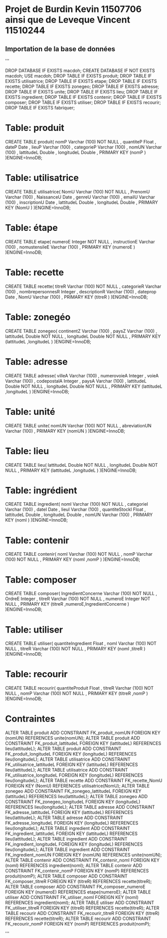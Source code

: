 # Projet de Burdin Kevin 11507706 ainsi que de Leveque Vincent 11510244

## Importation de la base de données 

'''


DROP DATABASE IF EXISTS macdoh;
CREATE DATABASE IF NOT EXISTS macdoh;
USE macdoh;
DROP TABLE IF EXISTS produit;
DROP TABLE IF EXISTS utilisatrice;
DROP TABLE IF EXISTS etape;
DROP TABLE IF EXISTS recette;
DROP TABLE IF EXISTS zonegeo;
DROP TABLE IF EXISTS adresse;
DROP TABLE IF EXISTS unite;
DROP TABLE IF EXISTS lieu;
DROP TABLE IF EXISTS ingredient;
DROP TABLE IF EXISTS contenir;
DROP TABLE IF EXISTS composer;
DROP TABLE IF EXISTS utiliser;
DROP TABLE IF EXISTS recourir;
DROP TABLE IF EXISTS fabriquer;


# Table: produit


CREATE TABLE produit(
        nomP       Varchar (100) NOT NULL ,
        quantiteP  Float ,
        dateP      Date ,
        lieuP      Varchar (100) ,
        categorieP Varchar (100) ,
        nomUN      Varchar (100) ,
        lattitudeL Double ,
        longitudeL Double ,
        PRIMARY KEY (nomP )
)ENGINE=InnoDB;



# Table: utilisatrice


CREATE TABLE utilisatrice(
        NomU         Varchar (100) NOT NULL ,
        PrenomU      Varchar (100) ,
        NaissanceU   Date ,
        genreU       Varchar (100) ,
        emailU       Varchar (100) ,
        inscriptionU Date ,
        lattitudeL   Double ,
        longitudeL   Double ,
        PRIMARY KEY (NomU )
)ENGINE=InnoDB;



# Table: étape


CREATE TABLE etape(
        numeroE       Integer NOT NULL ,
        instructionE  Varchar (100) ,
        nomustensileE Varchar (100) ,
        PRIMARY KEY (numeroE )
)ENGINE=InnoDB;



# Table: recette


CREATE TABLE recette(
        titreR           Varchar (100) NOT NULL ,
        categorieR       Varchar (100) ,
        nombrepersonnesR Integer ,
        descriptionR     Varchar (100) ,
        dateprop         Date ,
        NomU             Varchar (100) ,
        PRIMARY KEY (titreR )
)ENGINE=InnoDB;



# Table: zonegéo


CREATE TABLE zonegeo(
        continentZ Varchar (100) ,
        paysZ      Varchar (100) ,
        lattitudeL Double NOT NULL ,
        longitudeL Double NOT NULL ,
        PRIMARY KEY (lattitudeL ,longitudeL )
)ENGINE=InnoDB;



# Table: adresse


CREATE TABLE adresse(
        villeA      Varchar (100) ,
        numerovoieA Integer ,
        voieA       Varchar (100) ,
        codepostalA Integer ,
        paysA       Varchar (100) ,
        lattitudeL  Double NOT NULL ,
        longitudeL  Double NOT NULL ,
        PRIMARY KEY (lattitudeL ,longitudeL )
)ENGINE=InnoDB;


# Table: unité


CREATE TABLE unite(
        nomUN         Varchar (100) NOT NULL ,
        abreviationUN Varchar (100) ,
        PRIMARY KEY (nomUN )
)ENGINE=InnoDB;


# Table: lieu


CREATE TABLE lieu(
        lattitudeL Double NOT NULL ,
        longitudeL Double NOT NULL ,
        PRIMARY KEY (lattitudeL ,longitudeL )
)ENGINE=InnoDB;



# Table: ingrédient


CREATE TABLE ingredient(
        nomI           Varchar (100) NOT NULL ,
        categorieI     Varchar (100) ,
        dateI          Date ,
        lieuI          Varchar (100) ,
        quantiteStockI Float ,
        lattitudeL     Double ,
        longitudeL     Double ,
        nomUN          Varchar (100) ,
        PRIMARY KEY (nomI )
)ENGINE=InnoDB;



# Table: contenir


CREATE TABLE contenir(
        nomI Varchar (100) NOT NULL ,
        nomP Varchar (100) NOT NULL ,
        PRIMARY KEY (nomI ,nomP )
)ENGINE=InnoDB;



# Table: composer


CREATE TABLE composer(
        IngredientConcerne Varchar (100) NOT NULL ,
		OrdreE             Integer ,
        titreR             Varchar (100) NOT NULL ,
        numeroE            Integer NOT NULL ,
        PRIMARY KEY (titreR ,numeroE,IngredientConcerne )
)ENGINE=InnoDB;



# Table: utiliser


CREATE TABLE utiliser(
        quantiteIngredient Float ,
        nomI               Varchar (100) NOT NULL ,
        titreR             Varchar (100) NOT NULL ,
        PRIMARY KEY (nomI ,titreR )
)ENGINE=InnoDB;



# Table: recourir


CREATE TABLE recourir(
        quantiteProduit Float ,
        titreR          Varchar (100) NOT NULL ,
        nomP            Varchar (100) NOT NULL ,
        PRIMARY KEY (titreR ,nomP )
)ENGINE=InnoDB;

# Contraintes 

ALTER TABLE produit ADD CONSTRAINT FK_produit_nomUN FOREIGN KEY (nomUN) REFERENCES unite(nomUN);
ALTER TABLE produit ADD CONSTRAINT FK_produit_lattitudeL FOREIGN KEY (lattitudeL) REFERENCES lieu(lattitudeL);
ALTER TABLE produit ADD CONSTRAINT FK_produit_longitudeL FOREIGN KEY (longitudeL) REFERENCES lieu(longitudeL);
ALTER TABLE utilisatrice ADD CONSTRAINT FK_utilisatrice_lattitudeL FOREIGN KEY (lattitudeL) REFERENCES lieu(lattitudeL);
ALTER TABLE utilisatrice ADD CONSTRAINT FK_utilisatrice_longitudeL FOREIGN KEY (longitudeL) REFERENCES lieu(longitudeL);
ALTER TABLE recette ADD CONSTRAINT FK_recette_NomU FOREIGN KEY (NomU) REFERENCES utilisatrice(NomU);
ALTER TABLE zonegeo ADD CONSTRAINT FK_zonegeo_lattitudeL FOREIGN KEY (lattitudeL) REFERENCES lieu(lattitudeL);
ALTER TABLE zonegeo ADD CONSTRAINT FK_zonegeo_longitudeL FOREIGN KEY (longitudeL) REFERENCES lieu(longitudeL);
ALTER TABLE adresse ADD CONSTRAINT FK_adresse_lattitudeL FOREIGN KEY (lattitudeL) REFERENCES lieu(lattitudeL);
ALTER TABLE adresse ADD CONSTRAINT FK_adresse_longitudeL FOREIGN KEY (longitudeL) REFERENCES lieu(longitudeL);
ALTER TABLE ingredient ADD CONSTRAINT FK_ingredient_lattitudeL FOREIGN KEY (lattitudeL) REFERENCES lieu(lattitudeL);
ALTER TABLE ingredient ADD CONSTRAINT FK_ingredient_longitudeL FOREIGN KEY (longitudeL) REFERENCES lieu(longitudeL);
ALTER TABLE ingredient ADD CONSTRAINT FK_ingredient_nomUN FOREIGN KEY (nomUN) REFERENCES unite(nomUN);
ALTER TABLE contenir ADD CONSTRAINT FK_contenir_nomI FOREIGN KEY (nomI) REFERENCES ingredient(nomI);
ALTER TABLE contenir ADD CONSTRAINT FK_contenir_nomP FOREIGN KEY (nomP) REFERENCES produit(nomP);
ALTER TABLE composer ADD CONSTRAINT FK_composer_titreR FOREIGN KEY (titreR) REFERENCES recette(titreR);
ALTER TABLE composer ADD CONSTRAINT FK_composer_numeroE FOREIGN KEY (numeroE) REFERENCES etape(numeroE);
ALTER TABLE utiliser ADD CONSTRAINT FK_utiliser_nomI FOREIGN KEY (nomI) REFERENCES ingredient(nomI);
ALTER TABLE utiliser ADD CONSTRAINT FK_utiliser_titreR FOREIGN KEY (titreR) REFERENCES recette(titreR);
ALTER TABLE recourir ADD CONSTRAINT FK_recourir_titreR FOREIGN KEY (titreR) REFERENCES recette(titreR);
ALTER TABLE recourir ADD CONSTRAINT FK_recourir_nomP FOREIGN KEY (nomP) REFERENCES produit(nomP);

'''
